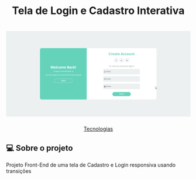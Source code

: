 <h1 align="center"> Tela de Login e Cadastro Interativa </h1>

<h1 align="center">
    <img alt="Tela de Login" title="" src="./img/tela-login-interativa.gif" />
</h1>


<p align="center">
 <a href="#-tecnologias">Tecnologias</a> 
</p>

## 💻 Sobre o projeto

Projeto Front-End de uma tela de Cadastro e Login responsiva usando transições


